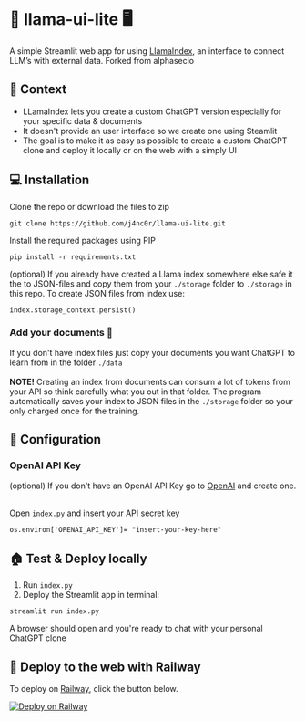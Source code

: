 # 🦙 llama-ui-lite 🖥️

A simple Streamlit web app for using [LlamaIndex](https://github.com/jerryjliu/llama_index), an interface to connect LLM’s with external data.
Forked from alphasecio

## 🚀 Context

- LLamaIndex lets you create a custom ChatGPT version especially for your specific data & documents 
- It doesn't provide an user interface so we create one using Steamlit
- The goal is to make it as easy as possible to create a custom ChatGPT clone and deploy it locally or on the web with a simply UI


## 💻 Installation

Clone the repo or download the files to zip 
```
git clone https://github.com/j4nc0r/llama-ui-lite.git
```
Install the required packages using PIP
```
pip install -r requirements.txt
```
(optional) If you already have created a Llama index somewhere else safe it the to JSON-files and copy them from your `./storage` folder to `./storage` in this repo.
To create JSON files from index use:
```
index.storage_context.persist()
```
### Add your documents 📄
If you don't have index files just copy your documents you want ChatGPT to learn from in the folder `./data`<br><br>
**NOTE!** Creating an index from documents can consum a lot of tokens from your API so think carefully what you out in that folder. The program automatically saves your index to JSON files in the `./storage` folder so your only charged once for the training. 

## 🔧 Configuration 
### OpenAI API Key
(optional) If you don't have an OpenAI API Key go to [OpenAI](https://platform.openai.com/account/api-keys) and create one. <br><br>

Open `index.py` and insert your API secret key
```
os.environ['OPENAI_API_KEY']= "insert-your-key-here"
```
## 🏠 Test & Deploy locally

1. Run `index.py`
2. Deploy the Streamlit app in terminal:
```
streamlit run index.py
```
A browser should open and you're ready to chat with your personal ChatGPT clone

## 🚆 Deploy to the web with Railway


To deploy on [Railway](https://railway.app/?referralCode=01QhWs), click the button below.

[![Deploy on Railway](https://railway.app/button.svg)](https://railway.app/new/template/GpZ0J4?referralCode=01QhWs)

